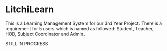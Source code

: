 # LitchiLearn
This is a Learning Management System for our 3rd Year Project.
There is a requirement for 5 users which is named as followed:
Student, Teacher, HOD, Subject Coordinator and Admin.

STILL IN PROGRESS
